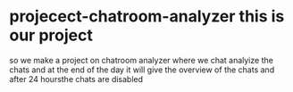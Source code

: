# projecect-chatroom-analyzer this is our project 
so we make a  project on chatroom analyzer where we chat  analyize the chats and at the end of the day it will give the overview of the chats and after 24 hoursthe chats are disabled 
